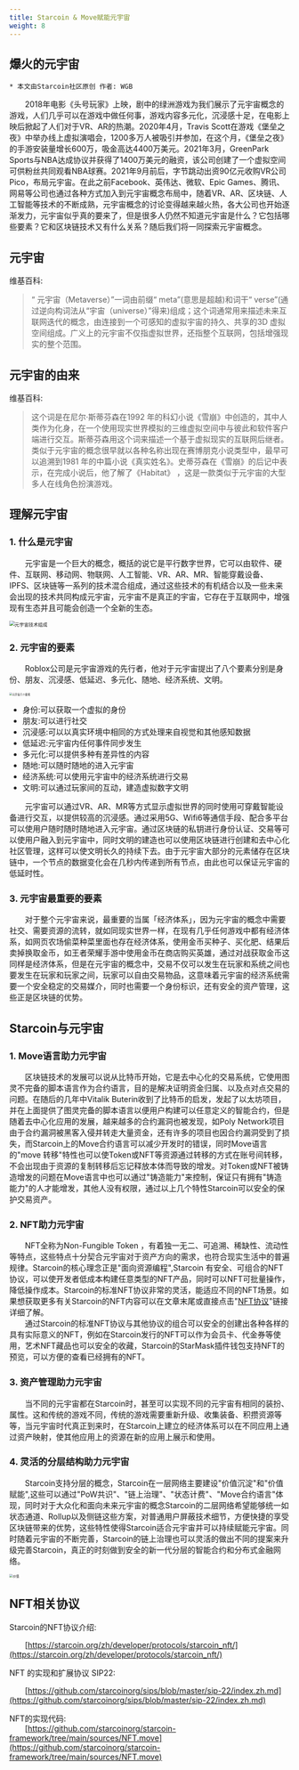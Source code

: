 ```yaml
---
title: Starcoin & Move赋能元宇宙
weight: 8
---
```


## 爆火的元宇宙

```
* 本文由Starcoin社区原创 作者: WGB
```

&emsp;&emsp;2018年电影《头号玩家》上映，剧中的绿洲游戏为我们展示了元宇宙概念的游戏，人们几乎可以在游戏中做任何事，游戏内容多元化，沉浸感十足，在电影上映后掀起了人们对于VR、AR的热潮。2020年4月，Travis Scott在游戏《堡垒之夜》中举办线上虚拟演唱会，1200多万人被吸引并参加，在这个月，《堡垒之夜》的手游安装量增长600万，吸金高达4400万美元。2021年3月，GreenPark Sports与NBA达成协议并获得了1400万美元的融资，该公司创建了一个虚拟空间可供粉丝共同观看NBA球赛。2021年9月前后，字节跳动出资90亿元收购VR公司Pico，布局元宇宙。在此之前Facebook、英伟达、微软、Epic Games、腾讯、网易等公司也通过各种方式加入到元宇宙概念布局中，随着VR、AR、区块链、人工智能等技术的不断成熟，元宇宙概念的讨论变得越来越火热，各大公司也开始逐渐发力，元宇宙似乎真的要来了，但是很多人仍然不知道元宇宙是什么？它包括哪些要素？它和区块链技术又有什么关系？随后我们将一同探索元宇宙概念。 



## 元宇宙
维基百科:
>“ 元宇宙（Metaverse）”一词由前缀“ meta”(意思是超越)和词干“ verse”(通过逆向构词法从“宇宙（universe）”得来)组成；这个词通常用来描述未来互联网迭代的概念，由连接到一个可感知的虚拟宇宙的持久、共享的3D 虚拟空间组成。广义上的元宇宙不仅指虚拟世界，还指整个互联网，包括增强现实的整个范围。



## 元宇宙的由来

维基百科:
>这个词是在尼尔·斯蒂芬森在1992 年的科幻小说《雪崩》中创造的，其中人类作为化身，在一个使用现实世界模拟的三维虚拟空间中与彼此和软件客户端进行交互。斯蒂芬森用这个词来描述一个基于虚拟现实的互联网后继者。类似于元宇宙的概念很早就以各种名称出现在赛博朋克小说类型中，最早可以追溯到1981 年的中篇小说《真实姓名》。史蒂芬森在《雪崩》的后记中表示，在完成小说后，他了解了《Habitat》 ，这是一款类似于元宇宙的大型多人在线角色扮演游戏。



## 理解元宇宙

### 1. 什么是元宇宙
&emsp;&emsp;元宇宙是一个巨大的概念，概括的说它是平行数字世界，它可以由软件、硬件、互联网、移动网、物联网、人工智能、VR、AR、MR、智能穿戴设备、IPFS、区块链等一系列的技术混合组成，通过这些技术的有机结合以及一些未来会出现的技术共同构成元宇宙，元宇宙不是真正的宇宙，它存在于互联网中，增强现有生态并且可能会创造一个全新的生态。

<img src="https://tva1.sinaimg.cn/large/008i3skNgy1guuyzuprgoj60d308ejrt02.jpg" alt="元宇宙技术组成" style="zoom:60%;" />



### 2. 元宇宙的要素
&emsp;&emsp;Roblox公司是元宇宙游戏的先行者，他对于元宇宙提出了八个要素分别是身份、朋友、沉浸感、低延迟、多元化、随地、经济系统、文明。  

<img src="https://tva1.sinaimg.cn/large/008i3skNgy1guuz0okvstj60rs0lb40i02.jpg" alt="元宇宙八个要素" style="zoom:33%;" />

- 身份:可以获取一个虚拟的身份
- 朋友:可以进行社交
- 沉浸感:可以以真实环境中相同的方式处理来自视觉和其他感知数据
- 低延迟:元宇宙内任何事件同步发生
- 多元化:可以提供多种有差异性的内容
- 随地:可以随时随地的进入元宇宙
- 经济系统:可以使用元宇宙中的经济系统进行交易
- 文明:可以通过玩家间的互动，建造虚拟数字文明



&emsp;&emsp;元宇宙可以通过VR、AR、MR等方式显示虚拟世界的同时使用可穿戴智能设备进行交互，以提供较高的沉浸感。通过采用5G、Wifi6等通信手段、配合多平台可以使用户随时随时随地进入元宇宙。通过区块链的私钥进行身份认证、交易等可以使用户融入到元宇宙中，同时文明的建造也可以使用区块链进行创建和去中心化社区管理，这样可以使文明长久的持续下去。由于元宇宙大部分的元素储存在区块链中，一个节点的数据变化会在几秒内传递到所有节点，由此也可以保证元宇宙的低延时性。  



### 3. 元宇宙最重要的要素

&emsp;&emsp;对于整个元宇宙来说，最重要的当属「经济体系」，因为元宇宙的概念中需要社交、需要资源的流转，就如同现实世界一样，在现有几乎任何游戏中都有经济体系，如网页农场偷菜种菜里面也存在经济体系，使用金币买种子、买化肥、结果后卖掉换取金币，如王者荣耀手游中使用金币在商店购买英雄，通过对战获取金币这同样是经济体系，但是在元宇宙的概念中，交易不仅可以发生在玩家和系统之间也要发生在玩家和玩家之间，玩家可以自由交易物品，这意味着元宇宙的经济系统需要一个安全稳定的交易媒介，同时也需要一个身份标识，还有安全的资产管理，这些正是区块链的优势。



## Starcoin与元宇宙

### 1. Move语言助力元宇宙
&emsp;&emsp;区块链技术的发展可以说从比特币开始，它是去中心化的交易系统，它使用图灵不完备的脚本语言作为合约语言，目的是解决证明资金归属、以及点对点交易的问题。在随后的几年中Vitalik Buterin收到了比特币的启发，发起了以太坊项目，并在上面提供了图灵完备的脚本语言以便用户构建可以任意定义的智能合约，但是随着去中心化应用的发展，越来越多的合约漏洞也被发现，如Poly Network项目由于合约漏洞被黑客入侵并转走大量资金，还有许多的项目也因合约漏洞受到了损失，而Starcoin上的Move合约语言可以减少开发时的错误，同时Move语言的"move 转移"特性也可以使Token或NFT等资源通过转移的方式在账号间转移，不会出现由于资源的复制转移后忘记释放本体而导致的增发。对Token或NFT被铸造增发的问题在Move语言中也可以通过"铸造能力"来控制，保证只有拥有"铸造能力"的人才能增发，其他人没有权限，通过以上几个特性Starcoin可以安全的保护交易资产。  



### 2. NFT助力元宇宙

&emsp;&emsp;NFT全称为Non-Fungible Token ，有着独一无二、可追溯、稀缺性、流动性等特点，这些特点十分契合元宇宙对于资产方向的需求，也符合现实生活中的普遍规律。Starcoin的核心理念正是"面向资源编程",Starcoin 有安全、可组合的NFT协议，可以使开发者低成本构建任意类型的NFT产品，同时可以NFT可批量操作，降低操作成本。Starcoin的标准NFT协议非常的灵活，能适应不同的NFT场景。如果想获取更多有关Starcoin的NFT内容可以在文章末尾或直接点击"[NFT协议](https://starcoin.org/zh/developer/protocols/starcoin_nft/)"链接详细了解。  
&emsp;&emsp;通过Starcoin的标准NFT协议与其他协议的组合可以安全的创建出各种各样的具有实际意义的NFT，例如在Starcoin发行的NFT可以作为会员卡、代金券等使用，艺术NFT藏品也可以安全的收藏，Starcoin的StarMask插件钱包支持NFT的预览，可以方便的查看已经拥有的NFT。  



### 3. 资产管理助力元宇宙

&emsp;&emsp;当不同的元宇宙都在Starcoin时，甚至可以实现不同的元宇宙有相同的装扮、属性。这和传统的游戏不同，传统的游戏需要重新升级、收集装备、积攒资源等等，当元宇宙时代真正到来时，在Starcoin上建立的经济体系可以在不同应用上通过资产映射，使其他应用上的资源在新的应用上展示和使用。  



### 4. 灵活的分层结构助力元宇宙

&emsp;&emsp;Starcoin支持分层的概念，Starcoin在一层网络主要建设"价值沉淀"和"价值赋能",这些可以通过"PoW共识"、"链上治理"、"状态计费"、"Move合约语言"体现，同时对于大众化和面向未来元宇宙的概念Starcoin的二层网络希望能够统一如状态通道、Rollup以及侧链这些方案，对普通用户屏蔽技术细节，方便快捷的享受区块链带来的优势，这些特性使得Starcoin适合元宇宙并可以持续赋能元宇宙。同时随着元宇宙的不断完善，Starcoin的链上治理也可以灵活的做出不同的提案来升级完善Starcoin，真正的时刻做到安全的新一代分层的智能合约和分布式金融网络。

<img src="https://tva1.sinaimg.cn/large/008i3skNgy1guuz1epm0pj60m00kuwfg02.jpg" alt="价值" style="zoom:40%;" />



## NFT相关协议

Starcoin的NFT协议介绍:

&emsp;&emsp;[https://starcoin.org/zh/developer/protocols/starcoin_nft/](https://starcoin.org/zh/developer/protocols/starcoin_nft/)   

NFT 的实现和扩展协议 SIP22:  

&emsp;&emsp;[https://github.com/starcoinorg/sips/blob/master/sip-22/index.zh.md](https://github.com/starcoinorg/sips/blob/master/sip-22/index.zh.md)  

NFT的实现代码:  
&emsp;&emsp;[https://github.com/starcoinorg/starcoin-framework/tree/main/sources/NFT.move](https://github.com/starcoinorg/starcoin-framework/tree/main/sources/NFT.move)